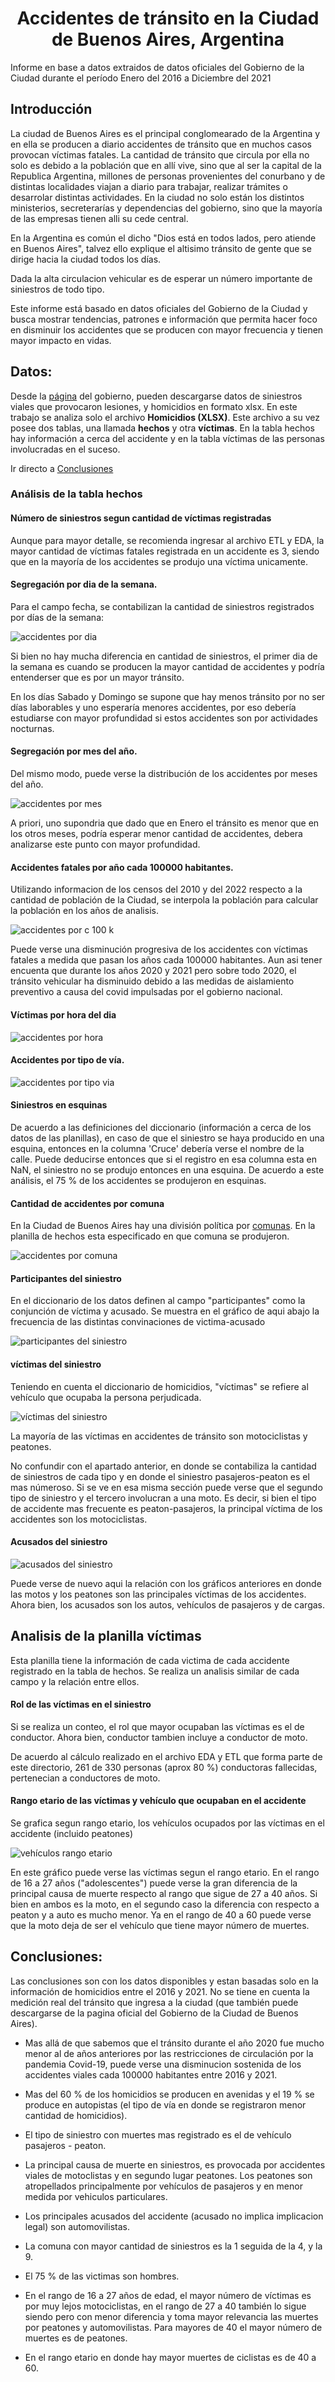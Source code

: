 <center><p align="center"><h1>Accidentes de tránsito en la Ciudad de Buenos Aires, Argentina</h1></p>
</center>


Informe en base a datos extraidos de datos oficiales del Gobierno de la Ciudad durante el período Enero del 2016 a Diciembre del 2021

## Introducción
La ciudad de Buenos Aires es el principal conglomearado de la Argentina y en ella se producen a diario accidentes de tránsito que en muchos casos provocan víctimas fatales. La cantidad de tránsito que circula por ella no solo es debido a la población que en allí vive, sino que al ser la capital de la Republica Argentina, millones de personas provenientes del conurbano y de distintas localidades viajan a diario para trabajar, realizar trámites o desarrolar distintas actividades. En la ciudad no solo están los distintos ministerios, secreterarías y dependencias del gobierno, sino que la mayoría de las empresas tienen alli su cede central. 

En la Argentina es común el dicho "Dios está en todos lados, pero atiende en Buenos Aires", talvez ello explique el altisimo tránsito de gente que se dirige hacia la ciudad todos los días.

Dada la alta circulacion vehicular es de esperar un número importante de siniestros de todo tipo. 

Este informe está basado en datos oficiales del Gobierno de la Ciudad y busca mostrar tendencias, patrones e información que permita hacer foco en disminuir los accidentes que se producen con mayor frecuencia y tienen mayor impacto en vidas.


## Datos:

Desde la [página](https://data.buenosaires.gob.ar/dataset/víctimas-siniestros-viales) del gobierno, pueden descargarse datos de siniestros viales que provocaron lesiones, y homicidios en formato xlsx. En este trabajo se analiza solo el archivo **Homicidios (XLSX)**. Este archivo a su vez posee dos tablas, una llamada **hechos** y otra **víctimas**. En la tabla hechos hay información a cerca del accidente y en la tabla víctimas de las personas involucradas en el suceso.

Ir directo a [Conclusiones](#Conclusiones)


### Análisis de la tabla **hechos**

#### Número de siniestros segun cantidad de víctimas registradas
Aunque para mayor detalle, se recomienda ingresar al archivo ETL y EDA, la mayor cantidad de víctimas fatales registrada en un accidente es 3, siendo que en la mayoría de los accidentes se produjo una víctima unicamente.

#### Segregación por dia de la semana.

Para el campo fecha, se contabilizan la cantidad de siniestros registrados por días de la semana:

![accidentes por dia](Accidentes_dia.png)

Si bien no hay mucha diferencia en cantidad de siniestros, el primer dia de la semana es cuando se producen la mayor cantidad de accidentes y podría entenderser que es por un mayor tránsito. 

En los días Sabado y Domingo se supone que hay menos tránsito por no ser días laborables y uno esperaría menores accidentes, por eso debería estudiarse con mayor profundidad si estos accidentes son por actividades nocturnas.


#### Segregación por mes del año.

Del mismo modo, puede verse la distribución de los accidentes por meses del año. 

![accidentes por mes](Accidentes_mes.png)

A priori, uno supondria que dado que en Enero el tránsito es menor que en los otros meses, podría esperar menor cantidad de accidentes, debera analizarse este punto con mayor profundidad. 

#### Accidentes fatales por año cada 100000 habitantes.

Utilizando informacion de los censos del 2010 y del 2022 respecto a la cantidad de población de la Ciudad, se interpola la población para calcular la población en los años de analisis.

![accidentes por c 100 k](Accidentes_c100k.png)

Puede verse una disminución progresiva de los accidentes con víctimas fatales a medida que pasan los años cada 100000 habitantes. Aun asi tener encuenta que durante los años 2020 y 2021 pero sobre todo 2020, el tránsito vehicular ha disminuido debido a las medidas de aislamiento  preventivo a causa del covid impulsadas por el gobierno nacional.


#### Víctimas por hora del dia


![accidentes por hora](Accidentes_hora.png)



#### Accidentes por tipo de vía.



![accidentes por tipo via](Accidentes_via.png)




#### Siniestros en esquinas

De acuerdo a las definiciones del diccionario (información a cerca de los datos de las planillas), en caso de que el siniestro se haya producido en una esquina, entonces en la columna 'Cruce' debería verse el nombre de la calle. Puede deducirse entonces que si el registro en esa columna esta en NaN, el siniestro no se produjo entonces en una esquina. De acuerdo a este análisis, el 75 % de los accidentes se produjeron en esquinas.



#### Cantidad de accidentes por comuna


En la Ciudad de Buenos Aires hay una división política por [comunas](https://buenosaires.gob.ar/comunas). En la planilla de hechos esta especificado en que comuna se produjeron.


![accidentes por comuna](Accidentes_comuna.png)

#### Participantes del siniestro

En el diccionario de los datos definen al campo "participantes" como la conjunción de víctima y acusado. Se muestra en el gráfico de aqui abajo la frecuencia de las distintas convinaciones de victima-acusado


![participantes del siniestro](Accidentes_participantes.png)

#### víctimas del siniestro

Teniendo en cuenta el diccionario de homicidios, "víctimas" se refiere al vehículo que ocupaba la persona perjudicada.

![víctimas del siniestro](Accidentes_víctimas_siniestro.png)


La mayoría de las víctimas en accidentes de tránsito son motociclistas y peatones.

No confundir con el apartado anterior, en donde se contabiliza la cantidad de siniestros de cada tipo y en donde el siniestro pasajeros-peaton es el mas númeroso. Si se ve en esa misma sección puede verse que el segundo tipo de siniestro y el tercero involucran a una moto. Es decir, si bien el tipo de accidente mas frecuente es peaton-pasajeros, la principal víctima de los accidentes son los motociclistas.


#### Acusados del siniestro

![acusados del siniestro](Accidentes_acusado.png)

Puede verse de nuevo aqui la relación con los gráficos anteriores en donde las motos y los peatones son las principales víctimas de los accidentes. Ahora bien, los acusados son los autos, vehículos de pasajeros y de cargas.

## Analisis de la planilla **víctimas**

Esta planilla tiene la información de cada victima de cada accidente registrado en la tabla de hechos. Se realiza un analisis similar de cada campo y la relación entre ellos.

#### Rol de las víctimas en el siniestro

Si se realiza un conteo, el rol que mayor ocupaban las víctimas es el de conductor. Ahora bien, conductor tambien incluye a conductor de moto. 

De acuerdo al cálculo realizado en el archivo EDA y ETL que forma parte de este directorio, 261 de 330 personas (aprox 80 %) conductoras fallecidas, pertenecian a conductores de moto.

#### Rango etario de las víctimas y vehículo que ocupaban en el accidente

Se grafica segun rango etario, los vehículos ocupados por las víctimas en el accidente (incluido peatones)


![vehículos rango etario](Accidentes_rangoetario_vehiculo.png)




En este gráfico puede verse las víctimas segun el rango etario. En el rango de 16 a 27 años ("adolescentes") puede verse la gran diferencia de la principal causa de muerte respecto al rango que sigue de 27 a 40 años. Si bien en ambos es la moto, en el segundo caso la diferencia con respecto a peaton y a auto es mucho menor. Ya en el rango de 40 a 60 puede verse que la moto deja de ser el vehículo que tiene mayor número de muertes.

## Conclusiones:

Las conclusiones son con los datos disponibles y estan basadas solo en la información de homicidios entre el 2016 y 2021. No se tiene en cuenta la medición real del tránsito que ingresa a la ciudad (que también puede descargarse de la pagina oficial del Gobierno de la Ciudad de Buenos Aires).

* Mas allá de que sabemos que el tránsito durante el año 2020 fue mucho menor al de años anteriores por las restricciones de circulación por la pandemia Covid-19, puede verse una disminucion sostenida de los accidentes viales cada 100000 habitantes entre 2016 y 2021.

* Mas del 60 % de los homicidios se producen en avenidas y el 19 % se produce en autopistas (el tipo de vía en donde se registraron menor cantidad de homicidios).

* El tipo de siniestro con muertes mas registrado es el de vehículo pasajeros - peaton.

* La principal causa de muerte en siniestros, es provocada por accidentes viales de motoclistas y en segundo lugar peatones. Los peatones son atropellados principalmente por vehículos de pasajeros y en menor medida por vehiculos particulares.

* Los principales acusados del accidente (acusado no implica implicacion legal) son automovilistas.

* La comuna con mayor cantidad de siniestros es la 1 seguida de la 4, y la 9.

* El 75 % de las victimas son hombres.

* En el rango de 16 a 27 años de edad, el mayor número de víctimas es por muy lejos motociclistas, en el rango de 27 a 40 también lo sigue siendo pero con menor diferencia y toma mayor relevancia las muertes por peatones y automovilistas. Para mayores de 40 el mayor número de muertes es de peatones.

* En el rango etario en donde hay mayor muertes de ciclistas es de 40 a 60.